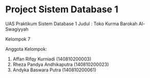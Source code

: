 # Project Sistem Database 1
UAS Praktikum Sistem Database 1
Judul : Toko Kurma Barokah Al-Swagiyyah

Kelompok 7

Anggota Kelompok:
1. Affan Rifqy Kurniadi (140810200003)
2. Rheza Pandya Andhikaputra (140810200023)
3. Andyka Baswara Putra (140810200061)
